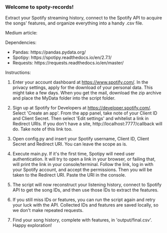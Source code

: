 <h3>Welcome to <b>spoty-records!</b> </h3>

Extract your Spotify streaming history, connect to the Spotify API to acquire the songs' features, and organize everything into a handy .csv file. 

Medium article:

Dependencies:

<ul>
<li>Pandas: https://pandas.pydata.org/</li>
<li>Spotipy: https://spotipy.readthedocs.io/en/2.7.1/</li>
<li>Requests: https://requests.readthedocs.io/en/master/</li>
</ul>

Instructions:

1. Enter your account dashboard at https://www.spotify.com/. In the privacy settings, apply for the download of your personal data. This might take a few days. When you get the mail, download the zip archive and place the MyData folder into the script folder. 

2. Sign up at Spotify for Developers at https://developer.spotify.com/. Select 'Create an app'. From the app panel, take note of your Client ID and Client Secret. Then select 'Edit settings' and whitelist a link in Redirect URIs. If you don't have a site, http://localhost:7777/callback will do. Take note of this link too.

3. Open config.py and insert your Spotify username, Client ID, Client Secret and Redirect URI. You can leave the scope as is.

4. Execute main.py. If it's the first time, Spotipy will need user authentication. It will try to open a link in your browser, or failing that, will print the link in your console/terminal. Follow the link, log in with your Spotify account, and accept the permissions. Then you will be taken to the Redirect URI. Paste the URI in the console. 

5. The script will now reconstruct your listening history, connect to Spotify API to get the song IDs, and then use those IDs to extract the features. 

5. If you still miss IDs or features, you can run the script again and retry your luck with the API. Collected IDs and features are saved locally, so we don't make repeated requests. 

6. Find your song history, complete with features, in 'output/final.csv'. Happy exploration! 
